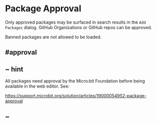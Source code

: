 # Package Approval

Only approved packages may be surfaced in search results in the ``Add Packages`` dialog.
GitHub Organizations or GitHub repos can be approved.

Banned packages are not allowed to be loaded.

##  #approval

## ~ hint

All packages need approval by the Micro:bit Foundation before being available in the web editor. See:

https://support.microbit.org/solution/articles/19000054952-package-approval


## ~

